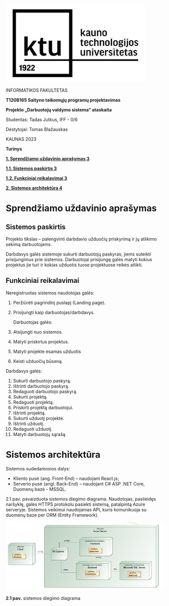 ![A logo with black text Description automatically generated](media/04afef509a23f23d418ac24f20f41dcb.jpg)

INFORMATIKOS FAKULTETAS

**T120B165 Saityno taikomųjų programų projektavimas**

**Projekto „Darbuotojų valdymo sistema“ ataskaita**

Studentas: Tadas Jutkus, IFF - 0/6

Dėstytojai: Tomas Blažauskas

KAUNAS 2023

**Turinys**

[**1. Sprendžiamo uždavinio aprašymas 3**](#sprendžiamo-uždavinio-aprašymas)

[**1.1. Sistemos paskirtis 3**](#sistemos-paskirtis)

[**1.2. Funkciniai reikalavimai 3**](#funkciniai-reikalavimai)

[**2. Sistemos architektūra 4**](#sistemos-architektūra)

# Sprendžiamo uždavinio aprašymas

## Sistemos paskirtis

Projekto tikslas – palengvinti darbdavio užduočių priskyrimą ir jų atlikimo sekimą darbuotojams.

Darbdavys galės sistemoje sukurti darbuotojų paskyras, jiems suteikti prisijungimus prie sistemos. Darbuotojai prisijungę galės matyti kokius projektus jie turi ir kokias užduotis tuose projektuose reikės atlikti.

## Funkciniai reikalavimai

Neregistruotas sistemos naudotojas galės:

1.  Peržiūrėti pagrindinį puslapį (Landing page).
2.  Prisijungti kaip darbuotojas/darbdavys.

    Darbuotojas galės:

3.  Atsijungti nuo sistemos.
4.  Matyti priskirtus projektus.
5.  Matyti projekte esamas užduotis
6.  Keisti užduočių būseną.

Darbdavys galės:

1.  Sukurti darbuotojo paskyrą.
2.  Ištrinti darbuotojo paskyrą.
3.  Redaguoti darbuotojo paskyrą.
4.  Sukurti projektą.
5.  Redaguoti projektą.
6.  Priskirti projektą darbuotojui.
7.  Ištrinti projektą.
8.  Sukurti užduotį projekte.
9.  Ištrinti užduotį.
10. Redaguoti užduotį.
11. Matyti darbuotojų sąrašą.

# Sistemos architektūra

Sistemos sudedamosios dalys:

-   Kliento pusė (ang. Front-End) – naudojant React.js;
-   Serverio pusė (angl. Back-End) – naudojant C\# ASP .NET Core, Duomenų bazė - MSSQL.

2.1 pav. pavaizduota sistemos diegimo diagrama. Naudotojas, pasileidęs naršyklę, galės HTTPS protokolu pasiekti sistemą, patalpintą Azure serveryje. Sistemos veikimui naudojamas API, kuris komunikuoja su duomenų baze per ORM (Entity Framework).

![A diagram of a computer server Description automatically generated](media/c100a1f898741c84e744e3f3eeca1462.png)

**2.1 pav.** sistemos diegimo diagrama

